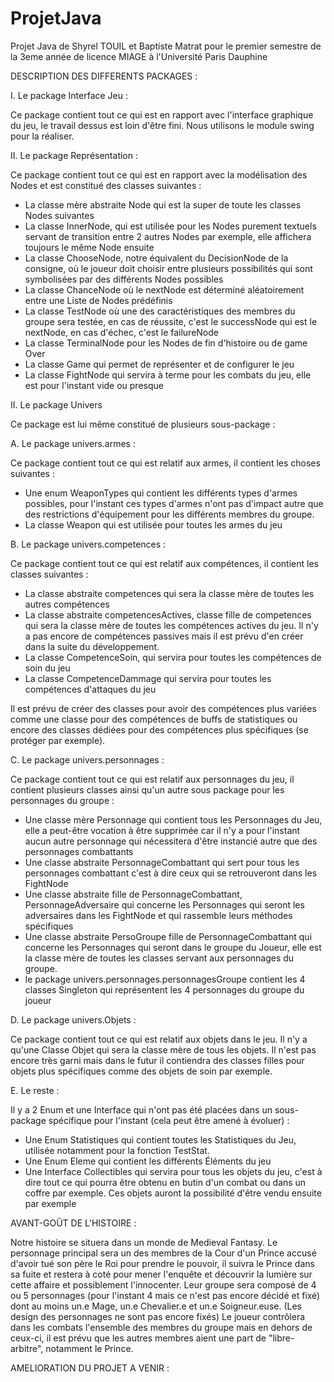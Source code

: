 # ProjetJava
Projet Java de Shyrel TOUIL et Baptiste Matrat pour le premier semestre de la 3eme année de licence MIAGE à l'Université Paris Dauphine

DESCRIPTION DES DIFFERENTS PACKAGES :

I. Le package Interface Jeu :

Ce package contient tout ce qui est en rapport avec l'interface graphique du jeu, le travail dessus est loin d'être fini. 
Nous utilisons le module swing pour la réaliser.

II. Le package Représentation :

Ce package contient tout ce qui est en rapport avec la modélisation des Nodes et est constitué des classes suivantes :
- La classe mère abstraite Node qui est la super de toute les classes Nodes suivantes
- La classe InnerNode, qui est utilisée pour les Nodes purement textuels servant de transition entre 2 autres Nodes par exemple, elle affichera toujours le même Node ensuite
- La classe ChooseNode, notre équivalent du DecisionNode de la consigne, où le joueur doit choisir entre plusieurs possibilités qui sont symbolisées par des différents Nodes possibles
- La classe ChanceNode où le nextNode est déterminé aléatoirement entre une Liste de Nodes prédéfinis
- La classe TestNode où une des caractéristiques des membres du groupe sera testée, en cas de réussite, c'est le successNode qui est le nextNode, en cas d'échec, c'est le failureNode
- La classe TerminalNode pour les Nodes de fin d'histoire ou de game Over
- La classe Game qui permet de représenter et de configurer le jeu
- La classe FightNode qui servira à terme pour les combats du jeu, elle est pour l'instant vide ou presque 

II. Le package Univers 

Ce package est lui même constitué de plusieurs sous-package :

A. Le package univers.armes :

Ce package contient tout ce qui est relatif aux armes, il contient les choses suivantes :
- Une enum WeaponTypes qui contient les différents types d'armes possibles, pour l'instant ces types d'armes n'ont pas d'impact autre que des restrictions d'équipement pour les différents membres du groupe.
- La classe Weapon qui est utilisée pour toutes les armes du jeu

B. Le package univers.competences :

Ce package contient tout ce qui est relatif aux compétences, il contient les classes suivantes : 
- La classe abstraite competences qui sera la classe mère de toutes les autres compétences
- La classe abstraite competencesActives, classe fille de competences qui sera la classe mère de toutes les compétences actives du jeu. Il n'y a pas encore de compétences passives mais il est prévu d'en créer dans la suite du développement.
- La classe CompetenceSoin, qui servira pour toutes les compétences de soin du jeu
- La classe CompetenceDammage qui servira pour toutes les compétences d'attaques du jeu

Il est prévu de créer des classes pour avoir des compétences plus variées comme une classe pour des compétences de buffs de statistiques ou encore des classes dédiées pour des compétences plus spécifiques (se protéger par exemple).

C. Le package univers.personnages : 

Ce package contient tout ce qui est relatif aux personnages du jeu, il contient plusieurs classes ainsi qu'un autre sous package pour les personnages du groupe : 
- Une classe mère Personnage qui contient tous les Personnages du Jeu, elle a peut-être vocation à être supprimée car il n'y a pour l'instant aucun autre personnage qui nécessitera d'être instancié autre que des personnages combattants
- Une classe abstraite PersonnageCombattant qui sert pour tous les personnages combattant c'est à dire ceux qui se retrouveront dans les FightNode
- Une classe abstraite fille de PersonnageCombattant, PersonnageAdversaire qui concerne les Personnages qui seront les adversaires dans les FightNode et qui rassemble leurs méthodes spécifiques
- Une classe abstraite PersoGroupe fille de PersonnageCombattant qui concerne les Personnages qui seront dans le groupe du Joueur, elle est la classe mère de toutes les classes servant aux personnages du groupe.
- le package univers.personnages.personnagesGroupe contient les 4 classes Singleton qui représentent les 4 personnages du groupe du joueur

D. Le package univers.Objets :

Ce package contient tout ce qui est relatif aux objets dans le jeu. Il n'y a qu'une Classe Objet qui sera la classe mère de tous les objets. 
Il n'est pas encore très garni mais dans le futur il contiendra des classes filles pour objets plus spécifiques comme des objets de soin par exemple. 

E. Le reste :

Il y a 2 Enum et une Interface qui n'ont pas été placées dans un sous-package spécifique pour l'instant (cela peut être amené à évoluer) :
- Une Enum Statistiques qui contient toutes les Statistiques du Jeu, utilisée notamment pour la fonction TestStat.
- Une Enum Eleme qui contient les différents Éléments du jeu
- Une Interface Collectibles qui servira pour tous les objets du jeu, c'est à dire tout ce qui pourra être obtenu en butin d'un combat ou dans un coffre par exemple. Ces objets auront la possibilité d'être vendu ensuite par exemple

AVANT-GOÛT DE L'HISTOIRE :

Notre histoire se situera dans un monde de Medieval Fantasy. 
Le personnage principal sera un des membres de la Cour d'un Prince accusé d'avoir tué son père le Roi pour prendre le pouvoir, il suivra le Prince dans sa fuite et restera à coté pour mener l'enquête et découvrir la lumière sur cette affaire et possiblement l'innocenter. 
Leur groupe sera composé de 4 ou 5 personnages (pour l'instant 4 mais ce n'est pas encore décidé et fixé) dont au moins un.e Mage, un.e Chevalier.e et un.e Soigneur.euse. (Les design des personnages ne sont pas encore fixés)
Le joueur contrôlera dans les combats l'ensemble des membres du groupe mais en dehors de ceux-ci, il est prévu que les autres membres aient une part de "libre-arbitre", notamment le Prince. 

AMELIORATION DU PROJET A VENIR :

